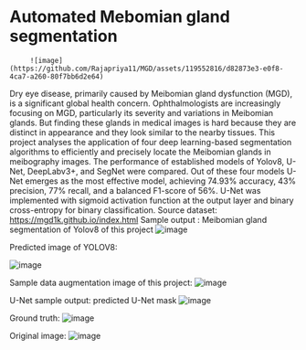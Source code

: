 # Automated Mebomian gland segmentation

         ![image](https://github.com/Rajapriya11/MGD/assets/119552816/d82873e3-e0f8-4ca7-a260-80f7bb6d2e64)

Dry eye disease, primarily caused by Meibomian gland dysfunction (MGD), is a significant global health concern. Ophthalmologists are increasingly focusing on MGD, particularly its severity and variations in Meibomian glands. But finding these glands in medical images is hard because they are distinct in appearance and they look similar to the nearby tissues. This project analyses the application of four deep learning-based segmentation algorithms to efficiently and precisely locate the Meibomian glands in meibography images. The performance of established models of Yolov8, U-Net, DeepLabv3+, and SegNet were compared. Out of these four models U-Net emerges as the most effective model, achieving 74.93% accuracy, 43% precision, 77% recall, and a balanced F1-score of 56%. U-Net was implemented with sigmoid activation function at the output layer and binary cross-entropy for binary classification.
Source dataset: https://mgd1k.github.io/index.html
Sample output : Meibomian gland segmentation of Yolov8 of this project
![image](https://github.com/Rajapriya11/MGD/assets/119552816/e762d4f7-9961-4f7e-ac4d-23a7d8a03740)

Predicted image of YOLOV8:

![image](https://github.com/Rajapriya11/MGD/assets/119552816/bb1124d1-95c2-4143-868a-30295ee7f1ca)


Sample data augmentation image of this project:
![image](https://github.com/Rajapriya11/MGD/assets/119552816/7eed35d4-1dad-414d-8a02-b1b0d5813486)

U-Net sample output: predicted U-Net mask
![image](https://github.com/Rajapriya11/MGD/assets/119552816/73f98384-2164-42ae-8d9e-f41eec2e058b)

Ground truth:
![image](https://github.com/Rajapriya11/MGD/assets/119552816/9723c567-cf3a-4646-84d0-783b57037bb5)

Original image:
![image](https://github.com/Rajapriya11/MGD/assets/119552816/5c356df6-29af-44bb-bb41-c21e1fb50be6)





